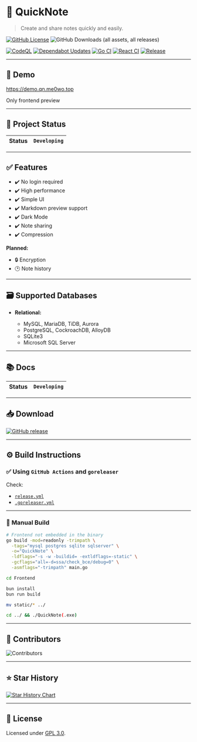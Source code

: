# 📒 **QuickNote**

> Create and share notes quickly and easily.

[![GitHub License](https://img.shields.io/github/license/Sn0wo2/QuickNote)](LICENSE)
![GitHub Downloads (all assets, all releases)](https://img.shields.io/github/downloads/Sn0wo2/QuickNote/total)

[![CodeQL](https://github.com/Sn0wo2/QuickNote/actions/workflows/codeql.yml/badge.svg)](https://github.com/Sn0wo2/QuickNote/actions/workflows/codeql.yml)
[![Dependabot Updates](https://github.com/Sn0wo2/QuickNote/actions/workflows/dependabot/dependabot-updates/badge.svg)](https://github.com/Sn0wo2/QuickNote/actions/workflows/dependabot/dependabot-updates)
[![Go CI](https://github.com/Sn0wo2/QuickNote/actions/workflows/go.yml/badge.svg)](https://github.com/Sn0wo2/QuickNote/actions/workflows/go.yml)
[![React CI](https://github.com/Sn0wo2/QuickNote/actions/workflows/react.yml/badge.svg)](https://github.com/Sn0wo2/QuickNote/actions/workflows/react.yml)
[![Release](https://github.com/Sn0wo2/QuickNote/actions/workflows/release.yml/badge.svg)](https://github.com/Sn0wo2/QuickNote/actions/workflows/release.yml)

---

## 🎉 **Demo**

https://demo.qn.me0wo.top

Only frontend preview

---

## 🚀 **Project Status**

| Status | `Developing` |
|--------|--------------|

---

## ✅ **Features**

* ✔️ No login required
* ✔️ High performance
* ✔️ Simple UI
* ✔️ Markdown preview support
* ✔️ Dark Mode
* ✔️ Note sharing
* ️️✔️ Compression

**Planned:**

* 🔒 Encryption
* 🕑 Note history

---

## 🗃️ **Supported Databases**

* **Relational:**

    * MySQL, MariaDB, TiDB, Aurora
    * PostgreSQL, CockroachDB, AlloyDB
    * SQLite3
    * Microsoft SQL Server

---

## 📚 **Docs**

| Status | `Developing` |
|--------|--------------|

---

## 📥 **Download**

[![GitHub release](https://img.shields.io/github/v/release/Sn0wo2/QuickNote?logo=github)](https://github.com/Sn0wo2/QuickNote/releases)

---

## ⚙️ **Build Instructions**

### ✅ **Using `GitHub Actions` and `goreleaser`**

Check:

* [`release.yml`](https://github.com/Sn0wo2/QuickNote/blob/main/.github/workflows/release.yml)
* [`.goreleaser.yml`](https://github.com/Sn0wo2/QuickNote/blob/main/LICENSE)

---

### 🔧 **Manual Build**

```bash
# Frontend not embedded in the binary
go build -mod=readonly -trimpath \
  -tags="mysql postgres sqlite sqlserver" \
  -o="QuickNote" \
  -ldflags="-s -w -buildid= -extldflags=-static" \
  -gcflags="all=-d=ssa/check_bce/debug=0" \
  -asmflags="-trimpath" main.go

cd Frontend

bun install
bun run build

mv static/* ../

cd ../ && ./QuickNote(.exe)
```

---

## 👥 **Contributors**

![Contributors](https://contrib.rocks/image?repo=Sn0wo2/QuickNote)

---

## ⭐ **Star History**

<a href="https://www.star-history.com/#Sn0wo2/QuickNote&Date">
 <picture>
   <source media="(prefers-color-scheme: dark)" srcset="https://api.star-history.com/svg?repos=Sn0wo2/QuickNote&type=Date&theme=dark" />
   <source media="(prefers-color-scheme: light)" srcset="https://api.star-history.com/svg?repos=Sn0wo2/QuickNote&type=Date" />
   <img alt="Star History Chart" src="https://api.star-history.com/svg?repos=Sn0wo2/QuickNote&type=Date" />
 </picture>
</a>

---

## 📄 **License**

Licensed under [GPL 3.0](LICENSE).